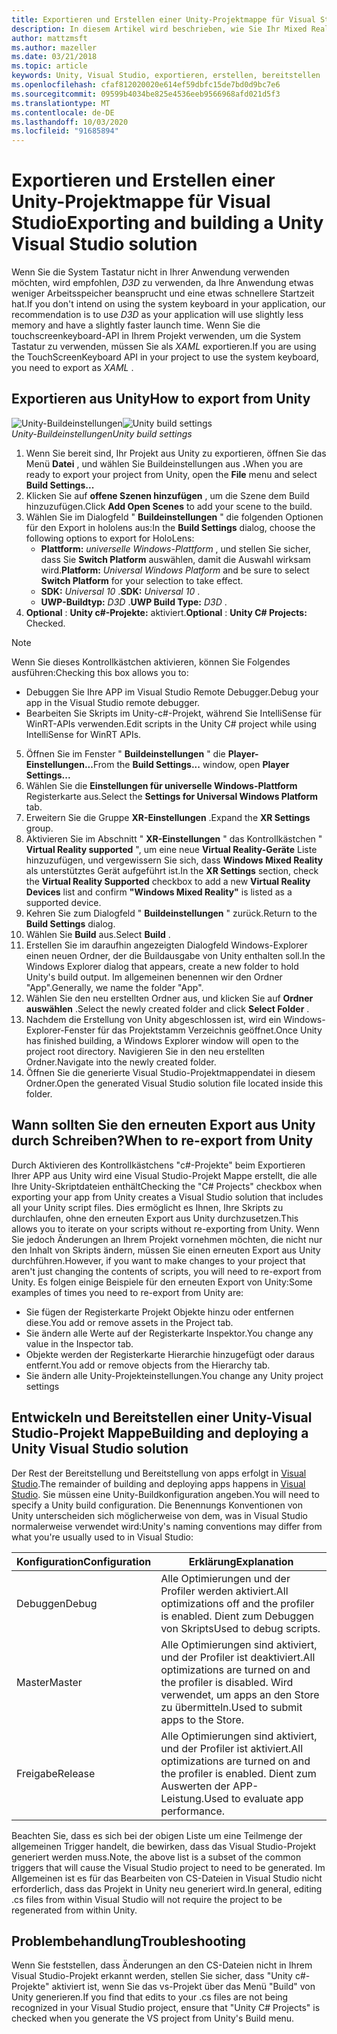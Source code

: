 ```yaml
---
title: Exportieren und Erstellen einer Unity-Projektmappe für Visual Studio
description: In diesem Artikel wird beschrieben, wie Sie Ihr Mixed Reality-Projekt aus Unity exportieren, sodass Sie in Visual Studio erstellen und bereitstellen können.
author: mattzmsft
ms.author: mazeller
ms.date: 03/21/2018
ms.topic: article
keywords: Unity, Visual Studio, exportieren, erstellen, bereitstellen
ms.openlocfilehash: cfaf812020020e614ef59dbfc15de7bd0d9bc7e6
ms.sourcegitcommit: 09599b4034be825e4536eeb9566968afd021d5f3
ms.translationtype: MT
ms.contentlocale: de-DE
ms.lasthandoff: 10/03/2020
ms.locfileid: "91685894"
---
```

# <a name="exporting-and-building-a-unity-visual-studio-solution"></a><span data-ttu-id="9ea31-104">Exportieren und Erstellen einer Unity-Projektmappe für Visual Studio</span><span class="sxs-lookup"><span data-stu-id="9ea31-104">Exporting and building a Unity Visual Studio solution</span></span>

<span data-ttu-id="9ea31-105">Wenn Sie die System Tastatur nicht in Ihrer Anwendung verwenden möchten, wird empfohlen, *D3D* zu verwenden, da Ihre Anwendung etwas weniger Arbeitsspeicher beansprucht und eine etwas schnellere Startzeit hat.</span><span class="sxs-lookup"><span data-stu-id="9ea31-105">If you don't intend on using the system keyboard in your application, our recommendation is to use *D3D* as your application will use slightly less memory and have a slightly faster launch time.</span></span> <span data-ttu-id="9ea31-106">Wenn Sie die touchscreenkeyboard-API in Ihrem Projekt verwenden, um die System Tastatur zu verwenden, müssen Sie als *XAML* exportieren.</span><span class="sxs-lookup"><span data-stu-id="9ea31-106">If you are using the TouchScreenKeyboard API in your project to use the system keyboard, you need to export as *XAML* .</span></span>

## <a name="how-to-export-from-unity"></a><span data-ttu-id="9ea31-107">Exportieren aus Unity</span><span class="sxs-lookup"><span data-stu-id="9ea31-107">How to export from Unity</span></span>

<span data-ttu-id="9ea31-108">![Unity-Buildeinstellungen](images/unitybuildsettings-300px.png)</span><span class="sxs-lookup"><span data-stu-id="9ea31-108">![Unity build settings](images/unitybuildsettings-300px.png)</span></span><br>
<span data-ttu-id="9ea31-109">*Unity-Buildeinstellungen*</span><span class="sxs-lookup"><span data-stu-id="9ea31-109">*Unity build settings*</span></span>

1. <span data-ttu-id="9ea31-110">Wenn Sie bereit sind, Ihr Projekt aus Unity zu exportieren, öffnen Sie das Menü **Datei** , und wählen Sie Buildeinstellungen aus **.**</span><span class="sxs-lookup"><span data-stu-id="9ea31-110">When you are ready to export your project from Unity, open the **File** menu and select **Build Settings...**</span></span>
2. <span data-ttu-id="9ea31-111">Klicken Sie auf **offene Szenen hinzufügen** , um die Szene dem Build hinzuzufügen.</span><span class="sxs-lookup"><span data-stu-id="9ea31-111">Click **Add Open Scenes** to add your scene to the build.</span></span>
3. <span data-ttu-id="9ea31-112">Wählen Sie im Dialogfeld " **Buildeinstellungen** " die folgenden Optionen für den Export in hololens aus:</span><span class="sxs-lookup"><span data-stu-id="9ea31-112">In the **Build Settings** dialog, choose the following options to export for HoloLens:</span></span>
   * <span data-ttu-id="9ea31-113">**Plattform:** *universelle Windows-Plattform* , und stellen Sie sicher, dass Sie **Switch Platform** auswählen, damit die Auswahl wirksam wird.</span><span class="sxs-lookup"><span data-stu-id="9ea31-113">**Platform:** *Universal Windows Platform* and be sure to select **Switch Platform** for your selection to take effect.</span></span>
   * <span data-ttu-id="9ea31-114">**SDK:** *Universal 10* .</span><span class="sxs-lookup"><span data-stu-id="9ea31-114">**SDK:** *Universal 10* .</span></span>
   * <span data-ttu-id="9ea31-115">**UWP-Buildtyp:** *D3D* .</span><span class="sxs-lookup"><span data-stu-id="9ea31-115">**UWP Build Type:** *D3D* .</span></span>
4. <span data-ttu-id="9ea31-116">**Optional** : **Unity c#-Projekte:** aktiviert.</span><span class="sxs-lookup"><span data-stu-id="9ea31-116">**Optional** : **Unity C# Projects:** Checked.</span></span>

>[!NOTE]
><span data-ttu-id="9ea31-117">Wenn Sie dieses Kontrollkästchen aktivieren, können Sie Folgendes ausführen:</span><span class="sxs-lookup"><span data-stu-id="9ea31-117">Checking this box allows you to:</span></span>
>* <span data-ttu-id="9ea31-118">Debuggen Sie Ihre APP im Visual Studio Remote Debugger.</span><span class="sxs-lookup"><span data-stu-id="9ea31-118">Debug your app in the Visual Studio remote debugger.</span></span>
>* <span data-ttu-id="9ea31-119">Bearbeiten Sie Skripts im Unity-c#-Projekt, während Sie IntelliSense für WinRT-APIs verwenden.</span><span class="sxs-lookup"><span data-stu-id="9ea31-119">Edit scripts in the Unity C# project while using IntelliSense for WinRT APIs.</span></span>

5. <span data-ttu-id="9ea31-120">Öffnen Sie im Fenster " **Buildeinstellungen** " die **Player-Einstellungen...**</span><span class="sxs-lookup"><span data-stu-id="9ea31-120">From the **Build Settings...** window, open **Player Settings...**</span></span>
6. <span data-ttu-id="9ea31-121">Wählen Sie die **Einstellungen für universelle Windows-Plattform** Registerkarte aus.</span><span class="sxs-lookup"><span data-stu-id="9ea31-121">Select the **Settings for Universal Windows Platform** tab.</span></span>
7. <span data-ttu-id="9ea31-122">Erweitern Sie die Gruppe **XR-Einstellungen** .</span><span class="sxs-lookup"><span data-stu-id="9ea31-122">Expand the **XR Settings** group.</span></span>
8. <span data-ttu-id="9ea31-123">Aktivieren Sie im Abschnitt " **XR-Einstellungen** " das Kontrollkästchen " **Virtual Reality supported** ", um eine neue **Virtual Reality-Geräte** Liste hinzuzufügen, und vergewissern Sie sich, dass **Windows Mixed Reality** als unterstütztes Gerät aufgeführt ist.</span><span class="sxs-lookup"><span data-stu-id="9ea31-123">In the **XR Settings** section, check the **Virtual Reality Supported** checkbox to add a new **Virtual Reality Devices** list and confirm **"Windows Mixed Reality"** is listed as a supported device.</span></span>
9. <span data-ttu-id="9ea31-124">Kehren Sie zum Dialogfeld " **Buildeinstellungen** " zurück.</span><span class="sxs-lookup"><span data-stu-id="9ea31-124">Return to the **Build Settings** dialog.</span></span>
10. <span data-ttu-id="9ea31-125">Wählen Sie **Build** aus.</span><span class="sxs-lookup"><span data-stu-id="9ea31-125">Select **Build** .</span></span>
11. <span data-ttu-id="9ea31-126">Erstellen Sie im daraufhin angezeigten Dialogfeld Windows-Explorer einen neuen Ordner, der die Buildausgabe von Unity enthalten soll.</span><span class="sxs-lookup"><span data-stu-id="9ea31-126">In the Windows Explorer dialog that appears, create a new folder to hold Unity's build output.</span></span> <span data-ttu-id="9ea31-127">Im allgemeinen benennen wir den Ordner "App".</span><span class="sxs-lookup"><span data-stu-id="9ea31-127">Generally, we name the folder "App".</span></span>
12. <span data-ttu-id="9ea31-128">Wählen Sie den neu erstellten Ordner aus, und klicken Sie auf **Ordner auswählen** .</span><span class="sxs-lookup"><span data-stu-id="9ea31-128">Select the newly created folder and click **Select Folder** .</span></span>
13. <span data-ttu-id="9ea31-129">Nachdem die Erstellung von Unity abgeschlossen ist, wird ein Windows-Explorer-Fenster für das Projektstamm Verzeichnis geöffnet.</span><span class="sxs-lookup"><span data-stu-id="9ea31-129">Once Unity has finished building, a Windows Explorer window will open to the project root directory.</span></span> <span data-ttu-id="9ea31-130">Navigieren Sie in den neu erstellten Ordner.</span><span class="sxs-lookup"><span data-stu-id="9ea31-130">Navigate into the newly created folder.</span></span>
14. <span data-ttu-id="9ea31-131">Öffnen Sie die generierte Visual Studio-Projektmappendatei in diesem Ordner.</span><span class="sxs-lookup"><span data-stu-id="9ea31-131">Open the generated Visual Studio solution file located inside this folder.</span></span>

## <a name="when-to-re-export-from-unity"></a><span data-ttu-id="9ea31-132">Wann sollten Sie den erneuten Export aus Unity durch Schreiben?</span><span class="sxs-lookup"><span data-stu-id="9ea31-132">When to re-export from Unity</span></span>

<span data-ttu-id="9ea31-133">Durch Aktivieren des Kontrollkästchens "c#-Projekte" beim Exportieren Ihrer APP aus Unity wird eine Visual Studio-Projekt Mappe erstellt, die alle Ihre Unity-Skriptdateien enthält</span><span class="sxs-lookup"><span data-stu-id="9ea31-133">Checking the "C# Projects" checkbox when exporting your app from Unity creates a Visual Studio solution that includes all your Unity script files.</span></span> <span data-ttu-id="9ea31-134">Dies ermöglicht es Ihnen, Ihre Skripts zu durchlaufen, ohne den erneuten Export aus Unity durchzusetzen.</span><span class="sxs-lookup"><span data-stu-id="9ea31-134">This allows you to iterate on your scripts without re-exporting from Unity.</span></span> <span data-ttu-id="9ea31-135">Wenn Sie jedoch Änderungen an Ihrem Projekt vornehmen möchten, die nicht nur den Inhalt von Skripts ändern, müssen Sie einen erneuten Export aus Unity durchführen.</span><span class="sxs-lookup"><span data-stu-id="9ea31-135">However, if you want to make changes to your project that aren't just changing the contents of scripts, you will need to re-export from Unity.</span></span> <span data-ttu-id="9ea31-136">Es folgen einige Beispiele für den erneuten Export von Unity:</span><span class="sxs-lookup"><span data-stu-id="9ea31-136">Some examples of times you need to re-export from Unity are:</span></span>
* <span data-ttu-id="9ea31-137">Sie fügen der Registerkarte Projekt Objekte hinzu oder entfernen diese.</span><span class="sxs-lookup"><span data-stu-id="9ea31-137">You add or remove assets in the Project tab.</span></span>
* <span data-ttu-id="9ea31-138">Sie ändern alle Werte auf der Registerkarte Inspektor.</span><span class="sxs-lookup"><span data-stu-id="9ea31-138">You change any value in the Inspector tab.</span></span>
* <span data-ttu-id="9ea31-139">Objekte werden der Registerkarte Hierarchie hinzugefügt oder daraus entfernt.</span><span class="sxs-lookup"><span data-stu-id="9ea31-139">You add or remove objects from the Hierarchy tab.</span></span>
* <span data-ttu-id="9ea31-140">Sie ändern alle Unity-Projekteinstellungen.</span><span class="sxs-lookup"><span data-stu-id="9ea31-140">You change any Unity project settings</span></span>

## <a name="building-and-deploying-a-unity-visual-studio-solution"></a><span data-ttu-id="9ea31-141">Entwickeln und Bereitstellen einer Unity-Visual Studio-Projekt Mappe</span><span class="sxs-lookup"><span data-stu-id="9ea31-141">Building and deploying a Unity Visual Studio solution</span></span>

<span data-ttu-id="9ea31-142">Der Rest der Bereitstellung und Bereitstellung von apps erfolgt in [Visual Studio](../platform-capabilities-and-apis/using-visual-studio.md).</span><span class="sxs-lookup"><span data-stu-id="9ea31-142">The remainder of building and deploying apps happens in [Visual Studio](../platform-capabilities-and-apis/using-visual-studio.md).</span></span> <span data-ttu-id="9ea31-143">Sie müssen eine Unity-Buildkonfiguration angeben.</span><span class="sxs-lookup"><span data-stu-id="9ea31-143">You will need to specify a Unity build configuration.</span></span> <span data-ttu-id="9ea31-144">Die Benennungs Konventionen von Unity unterscheiden sich möglicherweise von dem, was in Visual Studio normalerweise verwendet wird:</span><span class="sxs-lookup"><span data-stu-id="9ea31-144">Unity's naming conventions may differ from what you're usually used to in Visual Studio:</span></span>

|  <span data-ttu-id="9ea31-145">Konfiguration</span><span class="sxs-lookup"><span data-stu-id="9ea31-145">Configuration</span></span>  |  <span data-ttu-id="9ea31-146">Erklärung</span><span class="sxs-lookup"><span data-stu-id="9ea31-146">Explanation</span></span> | 
|----------|----------|
|  <span data-ttu-id="9ea31-147">Debuggen</span><span class="sxs-lookup"><span data-stu-id="9ea31-147">Debug</span></span>  |  <span data-ttu-id="9ea31-148">Alle Optimierungen und der Profiler werden aktiviert.</span><span class="sxs-lookup"><span data-stu-id="9ea31-148">All optimizations off and the profiler is enabled.</span></span> <span data-ttu-id="9ea31-149">Dient zum Debuggen von Skripts</span><span class="sxs-lookup"><span data-stu-id="9ea31-149">Used to debug scripts.</span></span> | 
|  <span data-ttu-id="9ea31-150">Master</span><span class="sxs-lookup"><span data-stu-id="9ea31-150">Master</span></span>  |  <span data-ttu-id="9ea31-151">Alle Optimierungen sind aktiviert, und der Profiler ist deaktiviert.</span><span class="sxs-lookup"><span data-stu-id="9ea31-151">All optimizations are turned on and the profiler is disabled.</span></span> <span data-ttu-id="9ea31-152">Wird verwendet, um apps an den Store zu übermitteln.</span><span class="sxs-lookup"><span data-stu-id="9ea31-152">Used to submit apps to the Store.</span></span> | 
|  <span data-ttu-id="9ea31-153">Freigabe</span><span class="sxs-lookup"><span data-stu-id="9ea31-153">Release</span></span>  |  <span data-ttu-id="9ea31-154">Alle Optimierungen sind aktiviert, und der Profiler ist aktiviert.</span><span class="sxs-lookup"><span data-stu-id="9ea31-154">All optimizations are turned on and the profiler is enabled.</span></span> <span data-ttu-id="9ea31-155">Dient zum Auswerten der APP-Leistung.</span><span class="sxs-lookup"><span data-stu-id="9ea31-155">Used to evaluate app performance.</span></span> | 

<span data-ttu-id="9ea31-156">Beachten Sie, dass es sich bei der obigen Liste um eine Teilmenge der allgemeinen Trigger handelt, die bewirken, dass das Visual Studio-Projekt generiert werden muss.</span><span class="sxs-lookup"><span data-stu-id="9ea31-156">Note, the above list is a subset of the common triggers that will cause the Visual Studio project to need to be generated.</span></span> <span data-ttu-id="9ea31-157">Im Allgemeinen ist es für das Bearbeiten von CS-Dateien in Visual Studio nicht erforderlich, dass das Projekt in Unity neu generiert wird.</span><span class="sxs-lookup"><span data-stu-id="9ea31-157">In general, editing .cs files from within Visual Studio will not require the project to be regenerated from within Unity.</span></span>

## <a name="troubleshooting"></a><span data-ttu-id="9ea31-158">Problembehandlung</span><span class="sxs-lookup"><span data-stu-id="9ea31-158">Troubleshooting</span></span>

<span data-ttu-id="9ea31-159">Wenn Sie feststellen, dass Änderungen an den CS-Dateien nicht in Ihrem Visual Studio-Projekt erkannt werden, stellen Sie sicher, dass "Unity c#-Projekte" aktiviert ist, wenn Sie das vs-Projekt über das Menü "Build" von Unity generieren.</span><span class="sxs-lookup"><span data-stu-id="9ea31-159">If you find that edits to your .cs files are not being recognized in your Visual Studio project, ensure that "Unity C# Projects" is checked when you generate the VS project from Unity's Build menu.</span></span>
